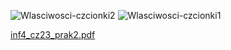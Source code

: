 ![Wlasciwosci-czcionki2](https://github.com/nic00la1/WlasciwosciCzcionki-Maui/assets/99048749/64934c74-eddf-4983-8301-358afe8f7399)
![Wlasciwosci-czcionki1](https://github.com/nic00la1/WlasciwosciCzcionki-Maui/assets/99048749/915957f3-a041-4570-870d-86efff6acce1)

[inf4_cz23_prak2.pdf](https://github.com/nic00la1/WlasciwosciCzcionki-Maui/files/13931694/inf4_cz23_prak2.pdf)
